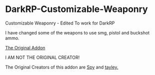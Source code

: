 DarkRP-Customizable-Weaponry
============================

Customizable Weaponry - Edited To work for DarkRP

I have changed some of the weapons to use smg, pistol and buckshot ammo.

<a target="_blank" href="http://steamcommunity.com/sharedfiles/filedetails/?id=143193342">The Original Addon</a>

I AM NOT THE ORIGINAL CREATOR!

The Original Creators of this addon are <a target="_blank" href="http://steamcommunity.com/id/ifenerv">Spy</a> and <a target="_blank" href="http://steamcommunity.com/id/tayleyisthebestey">tayley.</a> 